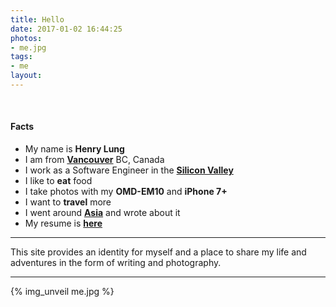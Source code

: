 ```yaml
---
title: Hello
date: 2017-01-02 16:44:25
photos:
- me.jpg
tags:
- me
layout:
---
```

&nbsp;
#### Facts
- My name is **Henry Lung**
- I am from **[Vancouver](https://en.wikipedia.org/wiki/Vancouver)** BC, Canada
- I work as a Software Engineer in the **[Silicon Valley](https://en.wikipedia.org/wiki/Silicon_Valley)**
- I like to **eat** food
- I take photos with my **OMD-EM10** and **iPhone 7+**
- I want to **travel** more
- I went around **[Asia](http://asiaseeit.tumblr.com/)** and wrote about it
- My resume is **[here](/resume)**

---
This site provides an identity for myself and a place to share my life and
adventures in the form of writing and photography.

---
{% img_unveil me.jpg %}
